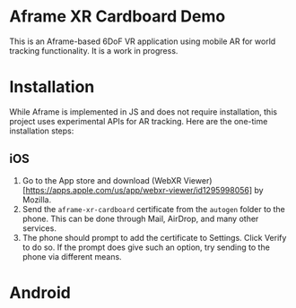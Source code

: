 # Aframe XR Cardboard Demo
This is an Aframe-based 6DoF VR application using mobile AR for world tracking functionality. It is a work in progress. 

# Installation
While Aframe is implemented in JS and does not require installation, this project uses experimental APIs for AR tracking. Here are the one-time installation steps:

## iOS
1. Go to the App store and download (WebXR Viewer)[https://apps.apple.com/us/app/webxr-viewer/id1295998056] by Mozilla.
2. Send the `aframe-xr-cardboard` certificate from the `autogen` folder to the phone. This can be done through Mail, AirDrop, and many other services. 
3. The phone should prompt to add the certificate to Settings. Click Verify to do so. If the prompt does give such an option, try sending to the phone via different means. 

# Android


